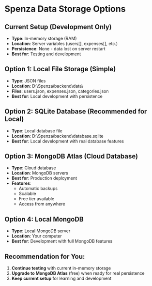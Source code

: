 # Spenza Data Storage Options

## Current Setup (Development Only)
- **Type**: In-memory storage (RAM)
- **Location**: Server variables (users[], expenses[], etc.)
- **Persistence**: None - data lost on server restart
- **Best for**: Testing and development

## Option 1: Local File Storage (Simple)
- **Type**: JSON files
- **Location**: D:\Spenza\backend\data\
- **Files**: users.json, expenses.json, categories.json
- **Best for**: Local development with persistence

## Option 2: SQLite Database (Recommended for Local)
- **Type**: Local database file
- **Location**: D:\Spenza\backend\database.sqlite
- **Best for**: Local development with real database features

## Option 3: MongoDB Atlas (Cloud Database)
- **Type**: Cloud database
- **Location**: MongoDB servers
- **Best for**: Production deployment
- **Features**: 
  - Automatic backups
  - Scalable
  - Free tier available
  - Access from anywhere

## Option 4: Local MongoDB
- **Type**: Local MongoDB server
- **Location**: Your computer
- **Best for**: Development with full MongoDB features

## Recommendation for You:
1. **Continue testing** with current in-memory storage
2. **Upgrade to MongoDB Atlas** (free) when ready for real persistence
3. **Keep current setup** for learning and development
